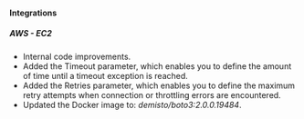
#### Integrations
##### AWS - EC2
- Internal code improvements.
- Added the Timeout parameter, which enables you to define the amount of time until a timeout exception is reached.
- Added the Retries parameter, which enables you to define the maximum retry attempts when connection or throttling errors
    are encountered.
- Updated the Docker image to: *demisto/boto3:2.0.0.19484*.
